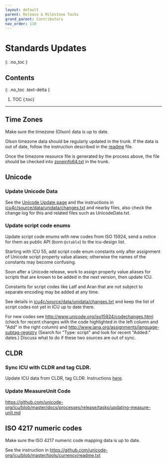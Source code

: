 ```yaml
---
layout: default
parent: Release & Milestone Tasks
grand_parent: Contributors
nav_order: 110
---
```


<!--
© 2021 and later: Unicode, Inc. and others.
License & terms of use: http://www.unicode.org/copyright.html
-->

# Standards Updates
{: .no_toc }

## Contents
{: .no_toc .text-delta }

1. TOC
{:toc}

---

## Time Zones

Make sure the timezone (Olson) data is up to date.

Olson timezone data should be regularly updated in the trunk. If the data is out
of date, follow the instruction described in the
[readme](https://github.com/unicode-org/icu-data/blob/master/tzdata/readme.txt)
file.

Once the timezone resource file is generated by the process above, the file
should be checked into
[zoneinfo64.txt](https://github.com/unicode-org/icu/blob/master/icu4c/source/data/misc/zoneinfo64.txt)
in the trunk.

## Unicode

### Update Unicode Data

See the [Unicode Update page](../../unicode-update.md) and the instructions in
[icu4c/source/data/unidata/changes.txt](https://github.com/unicode-org/icu/blob/master/icu4c/source/data/unidata/changes.txt)
and nearby files, also check the change log for this and related files such as
UnicodeData.txt.

### Update script code enums

Update script code enums with new codes from ISO 15924, send a notice for them
as public API (born `@stable`) to the icu-design list.

Starting with ICU 55, add script code enum constants only after assignment of
Unicode script property value aliases; otherwise the names of the constants may
become confusing.

Soon after a Unicode release, work to assign property value aliases for scripts
that are known to be added in the next version, then update ICU.

Constants for script codes like Latf and Aran that are not subject to separate
encoding may be added at any time.

See details in
[icu4c/source/data/unidata/changes.txt](https://github.com/unicode-org/icu/blob/master/icu4c/source/data/unidata/changes.txt)
and keep the list of script codes not yet in ICU up to date there.

For new codes see <http://www.unicode.org/iso15924/codechanges.html> (check for
recent changes with the code highlighted in the left column and "Add" in the
right column) and <http://www.iana.org/assignments/language-subtag-registry>
(Search for "Type: script" and look for recent "Added:" dates.) Discuss what to
do if these two sources are out of sync.

## CLDR

### Sync ICU with CLDR and tag CLDR.

Update ICU data from CLDR, tag CLDR. Instructions
[here](https://github.com/unicode-org/icu/blob/master/icu4c/source/data/cldr-icu-readme.txt).

### Update MeasureUnit Code

<https://github.com/unicode-org/icu/blob/master/docs/processes/release/tasks/updating-measure-unit.md>

## ISO 4217 numeric codes

Make sure the ISO 4217 numeric code mapping data is up to date.

See the instruction in
<https://github.com/unicode-org/icu/blob/master/tools/currency/readme.txt>
